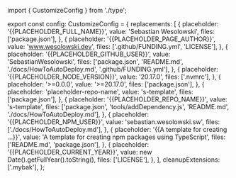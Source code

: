 import { CustomizeConfig } from './type';

export const config: CustomizeConfig = {
  replacements: [
    {
      placeholder: '{{PLACEHOLDER_FULL_NAME}}',
      value: 'Sebastian Wesolowski',
      files: ['package.json'],
    },
    {
      placeholder: '{{PLACEHOLDER_PAGE_AUTHOR}}',
      value: 'www.wesolowski.dev',
      files: ['.github/FUNDING.yml', 'LICENSE'],
    },
    {
      placeholder: '{{PLACEHOLDER_GITHUB_USER}}',
      value: 'SebastianWesolowski',
      files: ['package.json', 'README.md', './docs/HowToAutoDeploy.md', '.github/FUNDING.yml'],
    },
    {
      placeholder: '{{PLACEHOLDER_NODE_VERSION}}',
      value: '20.17.0',
      files: ['.nvmrc'],
    },
    {
      placeholder: '>=0.0.0',
      value: '>=20.17.0',
      files: ['package.json'],
    },
    {
      placeholder: 'placeholder-repo-name',
      value: 's-template',
      files: ['package.json'],
    },
    {
      placeholder: '{{PLACEHOLDER_REPO_NAME}}',
      value: 's-template',
      files: ['package.json', 'tools/addDependency.js', 'README.md', './docs/HowToAutoDeploy.md'],
    },
    {
      placeholder: '{{PLACEHOLDER_NPM_USER}}',
      value: 'sebastian.wesolowski.sw',
      files: ['./docs/HowToAutoDeploy.md'],
    },
    {
      placeholder: '{{A template for creating ...}}',
      value: 'A template for creating npm packages using TypeScript',
      files: ['README.md', 'package.json'],
    },
    {
      placeholder: '{{PLACEHOLDER_CURRENT_YEAR}}',
      value: new Date().getFullYear().toString(),
      files: ['LICENSE'],
    },
  ],
  cleanupExtensions: ['.mybak'],
};
